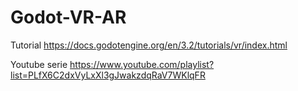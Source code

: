 # Godot-VR-AR


Tutorial
<a href="https://docs.godotengine.org/en/3.2/tutorials/vr/index.html">https://docs.godotengine.org/en/3.2/tutorials/vr/index.html</a>

Youtube serie
<a href="https://www.youtube.com/playlist?list=PLfX6C2dxVyLxXl3gJwakzdqRaV7WKlqFR">https://www.youtube.com/playlist?list=PLfX6C2dxVyLxXl3gJwakzdqRaV7WKlqFR</a>

